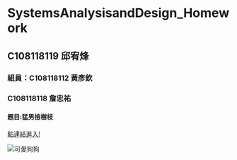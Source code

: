 # SystemsAnalysisandDesign_Homework
## C108118119 邱宥烽
### 組員：C108118112 黃彥欽
###       C108118118 詹忠祐
#### 題目:猛男撿樹枝
[點連結進入!](https://truth.bahamut.com.tw/s01/202006/d73c6ce9847d9fa3b90ce73073271cca.JPG)



![可愛狗狗](https://s.yimg.com/os/en/homerun/feed_manager_auto_publish_494/ee117c4fe22149cd52eeae301eec1a17 "這邊有一隻超可愛的狗狗")
